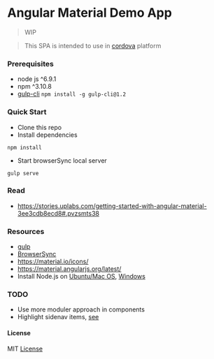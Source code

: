 # Angular Material Demo App

> WIP

> This SPA is intended to use in [cordova](http://ngcordova.com/) platform

### Prerequisites
* node js ^6.9.1
* npm ^3.10.8
* [gulp-cli](https://github.com/gulpjs/gulp-cli)  ```npm install -g gulp-cli@1.2```


### Quick Start
* Clone this repo
* Install dependencies
```
npm install
```
* Start browserSync local server
```
gulp serve
```

### Read
* https://stories.uplabs.com/getting-started-with-angular-material-3ee3cdb8ecd8#.pvzsmts38

### Resources
* [gulp](http://gulpjs.com)
* [BrowserSync](http://www.browsersync.io)
* https://material.io/icons/
* https://material.angularjs.org/latest/
* Install Node.js on [Ubuntu/Mac OS](https://github.com/creationix/nvm), [Windows](https://nodejs.org/en/download/)

### TODO
* Use more moduler approach in components
* Highlight sidenav items, [see](https://github.com/angular/material/issues/3420)

#### License
MIT [License](LICENSE.txt)
